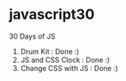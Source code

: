 # javascript30
30 Days of JS

1. Drum Kit : Done :)
2. JS and CSS Clock : Done :)
3. Change CSS with JS : Done :)
